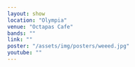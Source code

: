 ```yaml
---
layout: show
location: "Olympia"
venue: "Octapas Cafe"
bands: ""
link: ""
poster: "/assets/img/posters/weeed.jpg"
youtube: ""
---
```



